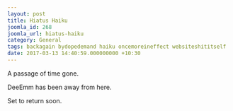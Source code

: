 ```yaml
---
layout: post
title: Hiatus Haiku
joomla_id: 268
joomla_url: hiatus-haiku
category: General
tags: backagain bydopedemand haiku oncemoreineffect websiteshititself
date: 2017-03-13 14:40:59.000000000 +10:30
---
```

<p>A passage of time gone.</p>
<p>DeeEmm&nbsp;has been away from here.</p>
<p>Set to return soon.</p>
<p>&nbsp;</p>
